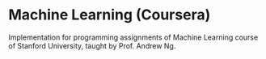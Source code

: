 # Machine Learning (Coursera)
Implementation for programming assignments of Machine Learning course of Stanford University, taught by Prof. Andrew Ng.